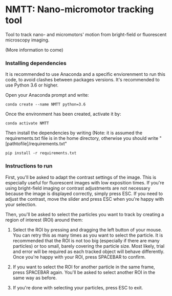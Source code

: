 # NMTT: Nano-micromotor tracking tool

 Tool to track nano- and micromotors' motion from bright-field or fluorescent microscopy imaging.

(More information to come)


### Installing dependencies

It is recommended to use Anaconda and a specific enviorenment to run this code, to avoid clashes between packages versions. It's recommended to use Python 3.6 or higher.

Open your Anaconda prompt and write:

```
conda create --name NMTT python=3.6
```


Once the environment has been created, activate it by:

```
conda activate NMTT
```

Then install the dependencies by writing (Note: it is assumed the requirements.txt file is in the home directory, otherwise you should write "[pathtofile]/requirements.txt"

```
pip install -r requirements.txt
```

### Instructions to run

First, you'll be asked to adapt the contrast settings of the image. This is especially useful for fluorescent images with low exposition times. If you're using bright-field imaging or contrast adjustments are not necessary because the image is displayed correctly, simply press ESC. If you need to adjust the contrast, move the slider and press ESC when you're happy with your selection.

Then, you'll be asked to select the particles you want to track by creating a region of interest (ROI) around them:

1. Select the ROI by pressing and dragging the left button of your mouse. You can retry this as many times as you want to select the particle. It is recommended that the ROI is not too big (especially if there are many particles) or too small, barely covering the particle size. Most likely, trial and error will be required as each tracked object will behave differently. Once you're happy with your ROI, press SPACEBAR to confirm. 

2. If you want to select the ROI for another particle in the same frame, press SPACEBAR again. You'll be asked to select another ROI in the same way as before. 

3. If you're done with selecting your particles, press ESC to exit.
